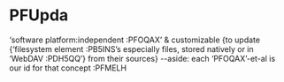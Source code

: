 # PFUpda
‘software platform:independent :PFOQAX’ &amp; customizable {to update {‘filesystem element :PB5INS’s especially files, stored natively or in ‘WebDAV :PDH5QQ’} from their sources} --aside: each ‘PFOQAX’-et-al is our id for that concept :PFMELH
